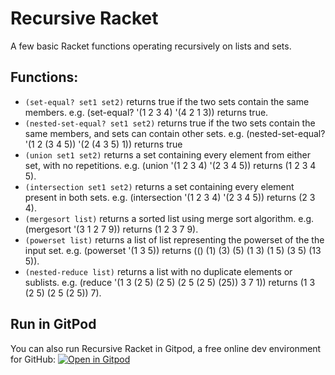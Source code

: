 #  Recursive Racket

A few basic Racket functions operating recursively on lists and sets.

## Functions:
- `(set-equal? set1 set2)` returns true if the two sets contain the same members. e.g. (set-equal? '(1 2 3 4) '(4 2 1 3)) returns true.
- `(nested-set-equal? set1 set2)` returns true if the two sets contain the same members, and sets can contain other sets. e.g. (nested-set-equal? '(1 2 (3 4 5)) '(2 (4 3 5) 1)) returns true
- `(union set1 set2)` returns a set containing every element from either set, with no repetitions. e.g. (union '(1 2 3 4) '(2 3 4 5)) returns (1 2 3 4 5).
- `(intersection set1 set2)` returns a set containing every element present in both sets. e.g. (intersection '(1 2 3 4) '(2 3 4 5)) returns (2 3 4).
- `(mergesort list)` returns a sorted list using merge sort algorithm. e.g. (mergesort '(3 1 2 7 9)) returns (1 2 3 7 9).
- `(powerset list)` returns a list of list representing the powerset of the the input set. e.g. (powerset '(1 3 5)) returns (() (1) (3) (5) (1 3) (1 5) (3 5) (13 5)).
- `(nested-reduce list)` returns a list with no duplicate elements or sublists. e.g. (reduce '(1 3 (2 5) (2 5) (2 5 (2 5) (25)) 3 7 1)) returns (1 3 (2 5) (2 5 (2 5)) 7).

## Run in GitPod
You can also run Recursive Racket in Gitpod, a free online dev environment for GitHub:
[![Open in Gitpod](https://gitpod.io/button/open-in-gitpod.svg)](https://gitpod.io/#https://github.com/DavBebawy/School-Project/RecursiveRacket)